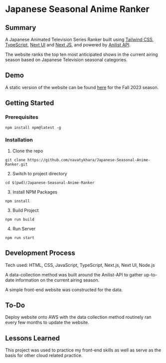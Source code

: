 # Japanese Seasonal Anime Ranker
## Summary

A Japanese Animated Television Series Ranker built using [Tailwind CSS](https://tailwindcss.com/), [TypeScript](https://www.typescriptlang.org/), [Next UI](https://nextui.org/) and [Next JS](https://nextjs.org/), and powered by [Anilist API](https://anilist.gitbook.io/anilist-apiv2-docs/).

The website ranks the top ten most anticipated shows in the current airing season based on Japanese Television seasonal categories. 

## Demo

A static version of the website can be found [here](https://japanese-seasonal-anime-ranker-9ut3.vercel.app/) for the Fall 2023 season.

## Getting Started

### Prerequisites
```
npm install npm@latest -g
```
### Installation

1. Clone the repo
```
git clone https://github.com/navatykhara/Japanese-Seasonal-Anime-Ranker.git
```
2. Switch to project directory
```
cd $(pwd)/Japanese-Seasonal-Anime-Ranker
```
3. Install NPM Packages
```
npm install
```
3. Build Project
```
npm run build
```
4. Run Server
```
npm run start
```

## Development Process

Tech used: HTML, CSS, JavaScript, TypeScript, Next.js, Next UI, Node.js

A data-collection method was built around the Anilist-API to gather up-to-date information on the current airing season.

A simple front-end website was constructed for  the data.

## To-Do

Deploy website onto AWS with the data collection method routinely ran every few months to update the website. 

## Lessons Learned

This project was used to practice my front-end skills as well as serve as the basis for other cloud related practice.
